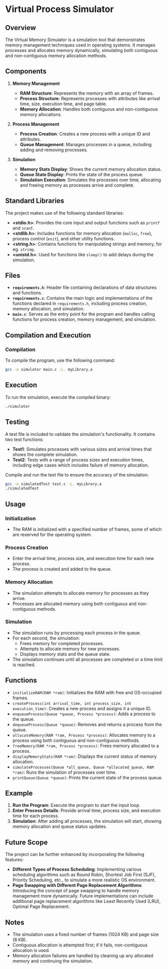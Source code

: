 # Virtual Process Simulator

## Overview

The Virtual Memory Simulator is a simulation tool that demonstrates memory management techniques used in operating systems. It manages processes and allocates memory dynamically, simulating both contiguous and non-contiguous memory allocation methods.

## Components

1. **Memory Management**
   - **RAM Structure**: Represents the memory with an array of frames.
   - **Process Structure**: Represents processes with attributes like arrival time, size, execution time, and page table.
   - **Memory Allocation**: Handles both contiguous and non-contiguous memory allocations.

2. **Process Management**
   - **Process Creation**: Creates a new process with a unique ID and attributes.
   - **Queue Management**: Manages processes in a queue, including adding and removing processes.

3. **Simulation**
   - **Memory Stats Display**: Shows the current memory allocation status.
   - **Queue State Display**: Prints the state of the process queue.
   - **Simulation Execution**: Simulates the processes over time, allocating and freeing memory as processes arrive and complete.

## Standard Libraries

The project makes use of the following standard libraries:

- **<stdio.h>**: Provides the core input and output functions such as `printf` and `scanf`.
- **<stdlib.h>**: Includes functions for memory allocation (`malloc`, `free`), process control (`exit`), and other utility functions.
- **<string.h>**: Contains functions for manipulating strings and memory, for eg. `strcmp`.
- **<unistd.h>**: Used for functions like `sleep()` to add delays during the simulation.

## Files

- **`requirements.h`**: Header file containing declarations of data structures and functions.
- **`requirements.c`**: Contains the main logic and implementations of the functions declared in `requirements.h`, including process creation, memory allocation, and simulation.
- **`main.c`**: Serves as the entry point for the program and handles calling functions for process creation, memory management, and simulation.

## Compilation and Execution

### Compilation

To compile the program, use the following command:

```sh
gcc -o simulator main.c -L. myLibrary.a
```

## Execution

To run the simulation, execute the compiled binary:

```sh
./simulator
```

## Testing

A test file is included to validate the simulation's functionality. It contains two test functions:

- **Test1**: Simulates processes with various sizes and arrival times that shows the complete simulation.
- **Test2**: Tests with a range of process sizes and execution times, including edge cases which includes failure of memory allocation.

Compile and run the test file to ensure the accuracy of the simulation.

```sh
gcc -o simulatedTest test.c -L. myLibrary.a
./simulatedTest
```

## Usage

### Initialization

- The RAM is initialized with a specified number of frames, some of which are reserved for the operating system.

### Process Creation

- Enter the arrival time, process size, and execution time for each new process.
- The process is created and added to the queue.

### Memory Allocation

- The simulation attempts to allocate memory for processes as they arrive.
- Processes are allocated memory using both contiguous and non-contiguous methods.

### Simulation

- The simulation runs by processing each process in the queue.
- For each second, the simulation:
  - Frees memory for completed processes.
  - Attempts to allocate memory for new processes.
  - Displays memory stats and the queue state.
- The simulation continues until all processes are completed or a time limit is reached.

## Functions

- `initializeRAM(RAM *ram)`: Initializes the RAM with free and OS-occupied frames.
- `createProcess(int arrival_time, int process_size, int execution_time)`: Creates a new process and assigns it a unique ID.
- `enqueueProcess(Queue *queue, Process *process)`: Adds a process to the queue.
- `dequeueProcess(Queue *queue)`: Removes and returns a process from the queue.
- `allocateMemory(RAM *ram, Process *process)`: Allocates memory to a process using both contiguous and non-contiguous methods.
- `freeMemory(RAM *ram, Process *process)`: Frees memory allocated to a process.
- `displayMemoryStats(RAM *ram)`: Displays the current status of memory allocation.
- `simulateProcesses(Queue *all_queue, Queue *allocated_queue, RAM *ram)`: Runs the simulation of processes over time.
- `printQueue(Queue *queue)`: Prints the current state of the process queue.

## Example

1. **Run the Program**: Execute the program to start the input loop.
2. **Enter Process Details**: Provide arrival time, process size, and execution time for each process.
3. **Simulation**: After adding all processes, the simulation will start, showing memory allocation and queue status updates.

## Future Scope

The project can be further enhanced by incorporating the following features:
* **Different Types of Process Scheduling**: Implementing various scheduling algorithms such as Round Robin, Shortest Job First (SJF), Priority Scheduling, etc., to simulate a more realistic OS environment.
* **Page Swapping with Different Page Replacement Algorithms**: Introducing the concept of page swapping to handle memory management more dynamically. Future implementations can include additional page replacement algorithms like Least Recently Used (LRU), Optimal Page Replacement.

## Notes

- The simulation uses a fixed number of frames (1024 KB) and page size (8 KB).
- Contiguous allocation is attempted first; if it fails, non-contiguous allocation is used.
- Memory allocation failures are handled by cleaning up any allocated memory and continuing the simulation.

